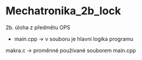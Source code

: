 # Mechatronika_2b_lock

2b. úloha z předmětu OPS

- main.cpp
-> v souboru je hlavní logika programu

makra.c
-> proměnné používané souborem main.cpp
